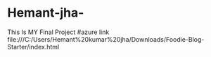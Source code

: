 # Hemant-jha-
This Is MY Final Project 
#azure link file:///C:/Users/Hemant%20kumar%20jha/Downloads/Foodie-Blog-Starter/index.html
